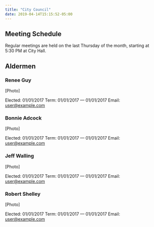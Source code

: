 ```yaml
---
title: "City Council"
date: 2019-04-14T15:15:52-05:00
---
```

## Meeting Schedule

Regular meetings are held on the last Thursday of the month, starting at 5:30 PM at City Hall.

## Aldermen

### Renee Guy

[Photo]

Elected: 01/01/2017
Term: 01/01/2017 — 01/01/2017
Email: user@example.com

### Bonnie Adcock

[Photo]

Elected: 01/01/2017
Term: 01/01/2017 — 01/01/2017
Email: user@example.com

### Jeff Walling

[Photo]

Elected: 01/01/2017
Term: 01/01/2017 — 01/01/2017
Email: user@example.com

### Robert Shelley

[Photo]

Elected: 01/01/2017
Term: 01/01/2017 — 01/01/2017
Email: user@example.com

